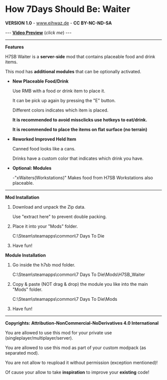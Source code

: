 # How 7Days Should Be: Waiter

**VERSION 1.0** - www.eihwaz.de - **CC BY-NC-ND-SA**

--- [**Video Preview**](https://www.eihwaz.de) (*click me*) ---

--- --- --- --- --- --- --- --- ---

**Features**

H7SB Waiter is a **server-side** mod that contains placeable food and drink items.

This mod has **additional modules** that can be optionally activated.

* **New Placeable Food/Drink**

	Use RMB with a food or drink item to place it.
	
	It can be pick up again by pressing the "E" button.
	
	Different colors indicates which item is placed.
	
	**It is recommended to avoid missclicks use hotkeys to eat/drink.**
	
	**It is recommended to place the items on flat surface (no terrain)**
	
* **Reworked Improved Held Item**

	Canned food looks like a cans.
	
	Drinks have a custom color that indicates which drink you have.
	
* **Optional: Modules**

	-"xWaiters(Workstations)" Makes food from H7SB Workstations also placeable.

--- --- --- --- --- --- --- --- ---

**Mod Installation**

1. Download and unpack the Zip data.

	Use "extract here" to prevent double packing.

2. Place it into your "Mods" folder.

	C:\Steam\steamapps\common\7 Days To Die

3. Have fun!

**Module Installation**

1. Go inside the h7sb mod folder.

	C:\Steam\steamapps\common\7 Days To Die\Mods\H7SB_Waiter
	
2. Copy & paste (NOT drag & drop) the module you like into the main "Mods" folder.

	C:\Steam\steamapps\common\7 Days To Die\Mods

3. Have fun!

--- --- --- --- --- --- --- --- ---

**Copyrights: Attribution-NonCommercial-NoDerivatives 4.0 International**

You are allowed to use this mod for your private use (singleplayer/multiplayer/server).

You are allowed to use this mod as part of your custom modpack (as separated mod).

You are not allow to reupload it without permission (exception mentioned)!

Of cause your allow to take **inspiration** to improve your **existing** code!
